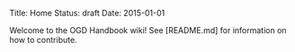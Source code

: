Title: Home
Status: draft
Date: 2015-01-01

Welcome to the OGD Handbook wiki! See [README.md] for information on how to contribute.
